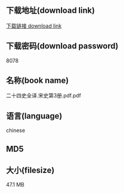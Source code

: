 ## 下载地址(download link)
[下载链接 download link](https://voluble-croquembouche-d321dc.netlify.app/?s=%E4%BA%8C%E5%8D%81%E5%9B%9B%E5%8F%B2%E5%85%A8%E8%AF%91.%E5%AE%8B%E5%8F%B2%E7%AC%AC3%E5%86%8C.pdf)

## 下载密码(download password)
8078

## 名称(book name)
二十四史全译.宋史第3册.pdf.pdf

## 语言(language)
chinese

## MD5


## 大小(filesize)
47.1 MB
